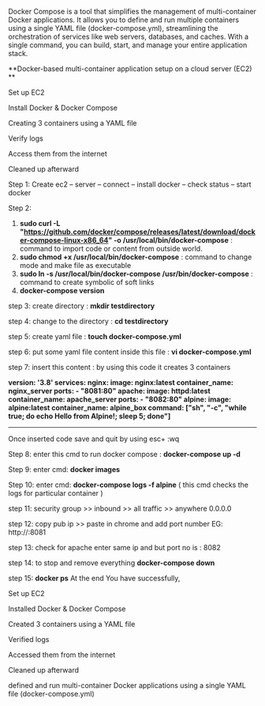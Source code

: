 Docker Compose is a tool that simplifies the management of multi-container Docker applications. It allows you to define and run multiple containers using a single YAML file (docker-compose.yml), streamlining the orchestration of services like web servers, databases, and caches. With a single command, you can build, start, and manage your entire application stack.

**Docker-based multi-container application setup on a cloud server (EC2)
**

Set up EC2


Install Docker & Docker Compose


Creating 3 containers using a YAML file


Verify logs


Access them from the internet


Cleaned up afterward


Step 1: Create ec2 – server – connect – install docker – check status – start docker


Step 2: 
1. **sudo curl -L "https://github.com/docker/compose/releases/latest/download/docker-compose-linux-x86_64" -o /usr/local/bin/docker-compose**     : command to import code or content from outside world.
2. **sudo chmod +x /usr/local/bin/docker-compose**                                                                                                : command to change mode and make file as executable
3. **sudo ln -s /usr/local/bin/docker-compose /usr/bin/docker-compose**                                                                           : command to create symbolic of soft links
4. **docker-compose version**


step 3: create directory :
**mkdir testdirectory**


step 4: change to the directory :
**cd testdirectory**


step 5: create yaml file :
**touch docker-compose.yml**


step 6: put some yaml file content inside this file :
**vi docker-compose.yml**


step 7: insert this content :
by using this code it creates 3 containers


**version: '3.8'
services: nginx: image: nginx:latest container_name: nginx_server ports: - "8081:80"
apache: image: httpd:latest container_name: apache_server ports: - "8082:80"
alpine: image: alpine:latest container_name: alpine_box command: ["sh", "-c", "while true; do echo Hello from Alpine!; sleep 5; done"]**
----------- -----------------
Once inserted code save and quit by using esc+ :wq


Step 8: enter this cmd to run docker compose :
**docker-compose up -d**


Step 9: enter cmd: **docker images**


Step 10: enter cmd: **docker-compose logs -f alpine**
( this cmd checks the logs for particular container )


step 11:
security group >> inbound >> all traffic >> anywhere 0.0.0.0


step 12: copy pub ip >> paste in chrome and add port number
EG: http://<your-ec2-public-ip>:8081


step 13: check for apache
enter same ip and but port no is : 8082


step 14: to stop and remove everything
**docker-compose down**


step 15: **docker ps**
At the end You have successfully,

Set up EC2

Installed Docker & Docker Compose

Created 3 containers using a YAML file

Verified logs

Accessed them from the internet

Cleaned up afterward

defined and run multi-container Docker applications using a single YAML file (docker-compose.yml)
